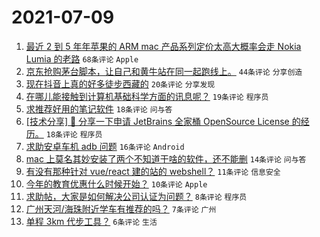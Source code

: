 # 2021-07-09

1. [最近 2 到 5 年年苹果的 ARM mac 产品系列定价太高大概率会走 Nokia Lumia 的老路](https://www.v2ex.com/t/788428) `68条评论` `Apple`
1. [京东抢购茅台脚本，让自己和黄牛站在同一起跑线上。](https://www.v2ex.com/t/788420) `44条评论` `分享创造`
1. [现在抖音上真的好多徒步西藏的](https://www.v2ex.com/t/788442) `20条评论` `分享发现`
1. [在哪儿能接触到计算机基础科学方面的讯息呢？](https://www.v2ex.com/t/788418) `19条评论` `程序员`
1. [求推荐好用的笔记软件](https://www.v2ex.com/t/788435) `18条评论` `问与答`
1. [[技术分享] 💌 分享一下申请 JetBrains 全家桶 OpenSource License 的经历。](https://www.v2ex.com/t/788434) `18条评论` `程序员`
1. [求助安卓车机 adb 问题](https://www.v2ex.com/t/788431) `16条评论` `Android`
1. [mac 上莫名其妙安装了两个不知道干啥的软件，还不能删](https://www.v2ex.com/t/788432) `14条评论` `问与答`
1. [有没有那种针对 vue/react 建的站的 webshell？](https://www.v2ex.com/t/788425) `11条评论` `信息安全`
1. [今年的教育优惠什么时候开始？](https://www.v2ex.com/t/788437) `10条评论` `Apple`
1. [求助帖，大家是如何解决公司认证为问题？](https://www.v2ex.com/t/788426) `8条评论` `程序员`
1. [广州天河/海珠附近学车有推荐的吗？](https://www.v2ex.com/t/788429) `7条评论` `广州`
1. [单程 3km 代步工具？](https://www.v2ex.com/t/788447) `6条评论` `生活`
